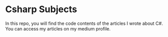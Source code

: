 # Csharp Subjects
In this repo, you will find the code contents of the articles I wrote about C#. You can access my articles on my medium profile.

